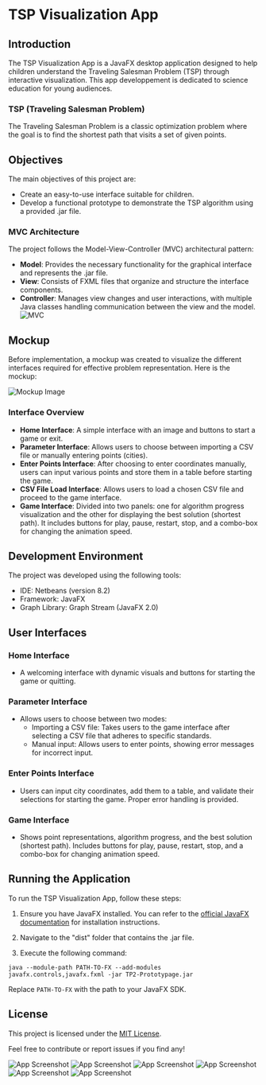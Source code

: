 # TSP Visualization App

## Introduction
The TSP Visualization App is a JavaFX desktop application designed to help children understand the Traveling Salesman Problem (TSP) through interactive visualization. This app developpement is  dedicated to science education for young audiences.

### TSP (Traveling Salesman Problem)
The Traveling Salesman Problem is a classic optimization problem where the goal is to find the shortest path that visits a set of given points.

## Objectives
The main objectives of this project are:

- Create an easy-to-use interface suitable for children.
- Develop a functional prototype to demonstrate the TSP algorithm using a provided .jar file.

### MVC Architecture
The project follows the Model-View-Controller (MVC) architectural pattern:

- **Model**: Provides the necessary functionality for the graphical interface and represents the .jar file.
- **View**: Consists of FXML files that organize and structure the interface components.
- **Controller**: Manages view changes and user interactions, with multiple Java classes handling communication between the view and the model.
![MVC](imgs/mvc.png)


## Mockup
Before implementation, a mockup was created to visualize the different interfaces required for effective problem representation. Here is the mockup:

![Mockup Image](imgs/mockup.png)

### Interface Overview

- **Home Interface**: A simple interface with an image and buttons to start a game or exit.
- **Parameter Interface**: Allows users to choose between importing a CSV file or manually entering points (cities).
- **Enter Points Interface**: After choosing to enter coordinates manually, users can input various points and store them in a table before starting the game.
- **CSV File Load Interface**: Allows users to load a chosen CSV file and proceed to the game interface.
- **Game Interface**: Divided into two panels: one for algorithm progress visualization and the other for displaying the best solution (shortest path). It includes buttons for play, pause, restart, stop, and a combo-box for changing the animation speed.

## Development Environment
The project was developed using the following tools:

- IDE: Netbeans (version 8.2)
- Framework: JavaFX
- Graph Library: Graph Stream (JavaFX 2.0)

## User Interfaces

### Home Interface
- A welcoming interface with dynamic visuals and buttons for starting the game or quitting.

### Parameter Interface
- Allows users to choose between two modes:
  - Importing a CSV file: Takes users to the game interface after selecting a CSV file that adheres to specific standards.
  - Manual input: Allows users to enter points, showing error messages for incorrect input.

### Enter Points Interface
- Users can input city coordinates, add them to a table, and validate their selections for starting the game. Proper error handling is provided.

### Game Interface
- Shows point representations, algorithm progress, and the best solution (shortest path). Includes buttons for play, pause, restart, stop, and a combo-box for changing animation speed.

## Running the Application
To run the TSP Visualization App, follow these steps:

1. Ensure you have JavaFX installed. You can refer to the [official JavaFX documentation](https://openjfx.io/openjfx-docs/install-javafx) for installation instructions.

2. Navigate to the "dist" folder that contains the .jar file.

3. Execute the following command:
   
`java --module-path PATH-TO-FX --add-modules javafx.controls,javafx.fxml -jar TP2-Prototypage.jar`

Replace `PATH-TO-FX` with the path to your JavaFX SDK.

## License
This project is licensed under the [MIT License](LICENSE).

Feel free to contribute or report issues if you find any!

![App Screenshot](imgs/screenshot1.png)
![App Screenshot](imgs/screenshot2.png)
![App Screenshot](imgs/screenshot3.png)
![App Screenshot](imgs/screenshot4.png)
![App Screenshot](imgs/screenshot5.png)
![App Screenshot](imgs/screenshot6.png)
